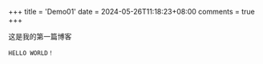 +++
title = 'Demo01'
date = 2024-05-26T11:18:23+08:00
comments = true
+++

这是我的第一篇博客

`HELLO WORLD！`
